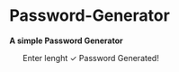 # Password-Generator

<b> A simple Password Generator </b> 

<ul> 
    Enter lenght
    <span>&#10003;</span> Password Generated!
<ul>
